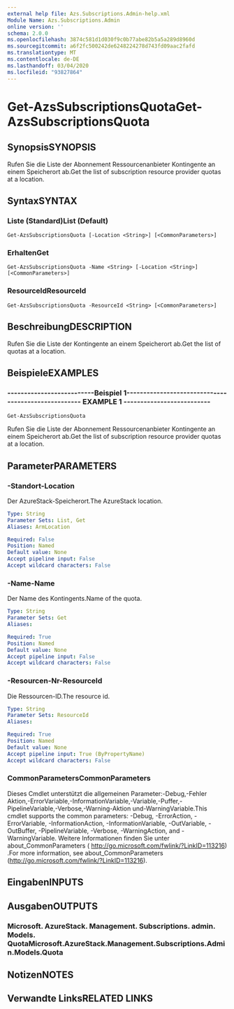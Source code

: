 ```yaml
---
external help file: Azs.Subscriptions.Admin-help.xml
Module Name: Azs.Subscriptions.Admin
online version: ''
schema: 2.0.0
ms.openlocfilehash: 3874c581d1d030f9c0b77abe82b5a5a289d8960d
ms.sourcegitcommit: a6f2fc500242de6248224278d743fd09aac2fafd
ms.translationtype: MT
ms.contentlocale: de-DE
ms.lasthandoff: 03/04/2020
ms.locfileid: "93827864"
---
```

# <span data-ttu-id="162c6-101">Get-AzsSubscriptionsQuota</span><span class="sxs-lookup"><span data-stu-id="162c6-101">Get-AzsSubscriptionsQuota</span></span>

## <span data-ttu-id="162c6-102">Synopsis</span><span class="sxs-lookup"><span data-stu-id="162c6-102">SYNOPSIS</span></span>
<span data-ttu-id="162c6-103">Rufen Sie die Liste der Abonnement Ressourcenanbieter Kontingente an einem Speicherort ab.</span><span class="sxs-lookup"><span data-stu-id="162c6-103">Get the list of subscription resource provider quotas at a location.</span></span>

## <span data-ttu-id="162c6-104">Syntax</span><span class="sxs-lookup"><span data-stu-id="162c6-104">SYNTAX</span></span>

### <span data-ttu-id="162c6-105">Liste (Standard)</span><span class="sxs-lookup"><span data-stu-id="162c6-105">List (Default)</span></span>
```
Get-AzsSubscriptionsQuota [-Location <String>] [<CommonParameters>]
```

### <span data-ttu-id="162c6-106">Erhalten</span><span class="sxs-lookup"><span data-stu-id="162c6-106">Get</span></span>
```
Get-AzsSubscriptionsQuota -Name <String> [-Location <String>] [<CommonParameters>]
```

### <span data-ttu-id="162c6-107">ResourceId</span><span class="sxs-lookup"><span data-stu-id="162c6-107">ResourceId</span></span>
```
Get-AzsSubscriptionsQuota -ResourceId <String> [<CommonParameters>]
```

## <span data-ttu-id="162c6-108">Beschreibung</span><span class="sxs-lookup"><span data-stu-id="162c6-108">DESCRIPTION</span></span>
<span data-ttu-id="162c6-109">Rufen Sie die Liste der Kontingente an einem Speicherort ab.</span><span class="sxs-lookup"><span data-stu-id="162c6-109">Get the list of quotas at a location.</span></span>

## <span data-ttu-id="162c6-110">Beispiele</span><span class="sxs-lookup"><span data-stu-id="162c6-110">EXAMPLES</span></span>

### <span data-ttu-id="162c6-111">--------------------------Beispiel 1--------------------------</span><span class="sxs-lookup"><span data-stu-id="162c6-111">-------------------------- EXAMPLE 1 --------------------------</span></span>
```
Get-AzsSubscriptionsQuota
```

<span data-ttu-id="162c6-112">Rufen Sie die Liste der Abonnement Ressourcenanbieter Kontingente an einem Speicherort ab.</span><span class="sxs-lookup"><span data-stu-id="162c6-112">Get the list of subscription resource provider quotas at a location.</span></span>

## <span data-ttu-id="162c6-113">Parameter</span><span class="sxs-lookup"><span data-stu-id="162c6-113">PARAMETERS</span></span>

### <span data-ttu-id="162c6-114">-Standort</span><span class="sxs-lookup"><span data-stu-id="162c6-114">-Location</span></span>
<span data-ttu-id="162c6-115">Der AzureStack-Speicherort.</span><span class="sxs-lookup"><span data-stu-id="162c6-115">The AzureStack location.</span></span>

```yaml
Type: String
Parameter Sets: List, Get
Aliases: ArmLocation

Required: False
Position: Named
Default value: None
Accept pipeline input: False
Accept wildcard characters: False
```

### <span data-ttu-id="162c6-116">-Name</span><span class="sxs-lookup"><span data-stu-id="162c6-116">-Name</span></span>
<span data-ttu-id="162c6-117">Der Name des Kontingents.</span><span class="sxs-lookup"><span data-stu-id="162c6-117">Name of the quota.</span></span>

```yaml
Type: String
Parameter Sets: Get
Aliases: 

Required: True
Position: Named
Default value: None
Accept pipeline input: False
Accept wildcard characters: False
```

### <span data-ttu-id="162c6-118">-Resourcen-Nr</span><span class="sxs-lookup"><span data-stu-id="162c6-118">-ResourceId</span></span>
<span data-ttu-id="162c6-119">Die Ressourcen-ID.</span><span class="sxs-lookup"><span data-stu-id="162c6-119">The resource id.</span></span>

```yaml
Type: String
Parameter Sets: ResourceId
Aliases: 

Required: True
Position: Named
Default value: None
Accept pipeline input: True (ByPropertyName)
Accept wildcard characters: False
```

### <span data-ttu-id="162c6-120">CommonParameters</span><span class="sxs-lookup"><span data-stu-id="162c6-120">CommonParameters</span></span>
<span data-ttu-id="162c6-121">Dieses Cmdlet unterstützt die allgemeinen Parameter:-Debug,-Fehler Aktion,-ErrorVariable,-InformationVariable,-Variable,-Puffer,-PipelineVariable,-Verbose,-Warning-Aktion und-WarningVariable.</span><span class="sxs-lookup"><span data-stu-id="162c6-121">This cmdlet supports the common parameters: -Debug, -ErrorAction, -ErrorVariable, -InformationAction, -InformationVariable, -OutVariable, -OutBuffer, -PipelineVariable, -Verbose, -WarningAction, and -WarningVariable.</span></span> <span data-ttu-id="162c6-122">Weitere Informationen finden Sie unter about_CommonParameters ( http://go.microsoft.com/fwlink/?LinkID=113216) .</span><span class="sxs-lookup"><span data-stu-id="162c6-122">For more information, see about_CommonParameters (http://go.microsoft.com/fwlink/?LinkID=113216).</span></span>

## <span data-ttu-id="162c6-123">Eingaben</span><span class="sxs-lookup"><span data-stu-id="162c6-123">INPUTS</span></span>

## <span data-ttu-id="162c6-124">Ausgaben</span><span class="sxs-lookup"><span data-stu-id="162c6-124">OUTPUTS</span></span>

### <span data-ttu-id="162c6-125">Microsoft. AzureStack. Management. Subscriptions. admin. Models. Quota</span><span class="sxs-lookup"><span data-stu-id="162c6-125">Microsoft.AzureStack.Management.Subscriptions.Admin.Models.Quota</span></span>

## <span data-ttu-id="162c6-126">Notizen</span><span class="sxs-lookup"><span data-stu-id="162c6-126">NOTES</span></span>

## <span data-ttu-id="162c6-127">Verwandte Links</span><span class="sxs-lookup"><span data-stu-id="162c6-127">RELATED LINKS</span></span>

